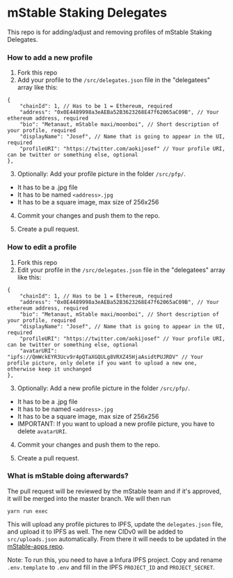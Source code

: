 # mStable Staking Delegates

This repo is for adding/adjust and removing profiles of mStable Staking Delegates.

### How to add a new profile

1. Fork this repo
2. Add your profile to the `/src/delegates.json` file in the "delegatees" array like this:

```
{
    "chainId": 1, // Has to be 1 = Ethereum, required
    "address": "0x0E4489998a3eAEBa52B3623268E47f62065aC09B", // Your ethereum address, required
    "bio": "Metanaut, mStable maxi/moonboi", // Short description of your profile, required
    "displayName": "Josef", // Name that is going to appear in the UI, required
    "profileURI": "https://twitter.com/aokijosef" // Your profile URI, can be twitter or something else, optional
},
```

3. Optionally: Add your profile picture in the folder `/src/pfp/`.

- It has to be a .jpg file
- It has to be named `<address>.jpg`
- It has to be a square image, max size of 256x256

4. Commit your changes and push them to the repo.

5. Create a pull request.

### How to edit a profile

1. Fork this repo
2. Edit your profile in the `/src/delegates.json` file in the "delegatees" array like this:

```
{
    "chainId": 1, // Has to be 1 = Ethereum, required
    "address": "0x0E4489998a3eAEBa52B3623268E47f62065aC09B", // Your ethereum address, required
    "bio": "Metanaut, mStable maxi/moonboi", // Short description of your profile, required
    "displayName": "Josef", // Name that is going to appear in the UI, required
    "profileURI": "https://twitter.com/aokijosef" // Your profile URI, can be twitter or something else, optional
    "avatarURI": "ipfs://QmWckEYR3Ucv9r4pQTaXGQULg8VRXZ45HjaAsidtPUJRDV" // Your profile picture, only delete if you want to upload a new one, otherwise keep it unchanged
},
```

3. Optionally: Add a new profile picture in the folder `/src/pfp/`.

- It has to be a .jpg file
- It has to be named `<address>.jpg`
- It has to be a square image, max size of 256x256
- IMPORTANT: If you want to upload a new profile picture, you have to delete `avatarURI`.

4. Commit your changes and push them to the repo.

5. Create a pull request.

### What is mStable doing afterwards?

The pull request will be reviewed by the mStable team and if it's approved, it will be merged into the master branch. We will then run

`yarn run exec`

This will upload any profile pictures to IPFS, update the `delegates.json` file, and upload it to IPFS as well. The new CIDv0 will be added to `src/uploads.json` automatically. From there it will needs to be updated in the [mStable-apps repo](https://github.com/mstable/mStable-apps).

Note: To run this, you need to have a Infura IPFS project. Copy and rename `.env.template` to `.env` and fill in the IPFS `PROJECT_ID` and `PROJECT_SECRET`.
